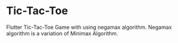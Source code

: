 # Tic-Tac-Toe

Flutter Tic-Tac-Toe Game with using negamax algorithm. 
Negamax algorithm is a variation of Minimax Algorithm.

